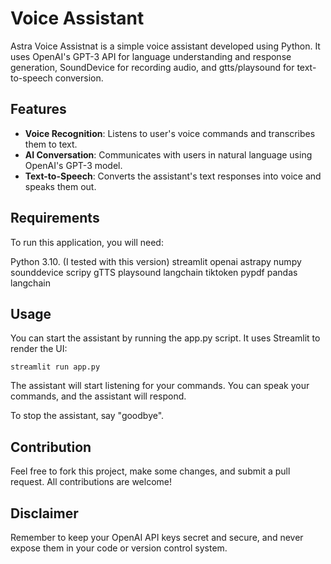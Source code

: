 # Voice Assistant
Astra Voice Assistnat is a simple voice assistant developed using Python. It uses OpenAI's GPT-3 API for language understanding and response generation, SoundDevice for recording audio, and gtts/playsound for text-to-speech conversion.

## Features
- **Voice Recognition**: Listens to user's voice commands and transcribes them to text.
- **AI Conversation**: Communicates with users in natural language using OpenAI's GPT-3 model.
- **Text-to-Speech**: Converts the assistant's text responses into voice and speaks them out.

## Requirements
To run this application, you will need:  

Python 3.10. (I tested with this version)
streamlit
openai
astrapy
numpy
sounddevice
scripy
gTTS
playsound
langchain
tiktoken
pypdf
pandas
langchain

## Usage
You can start the assistant by running the app.py script. It uses Streamlit to render the UI:

```
streamlit run app.py
```

The assistant will start listening for your commands. You can speak your commands, and the assistant will respond. 

To stop the assistant, say "goodbye".

## Contribution
Feel free to fork this project, make some changes, and submit a pull request. All contributions are welcome!

## Disclaimer
Remember to keep your OpenAI API keys secret and secure, and never expose them in your code or version control system.
